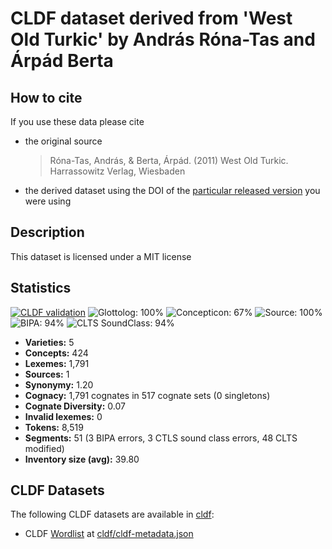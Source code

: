 # CLDF dataset derived from 'West Old Turkic' by András Róna-Tas and Árpád Berta

## How to cite

If you use these data please cite
- the original source
  > Róna-Tas, András, & Berta, Árpád. (2011) West Old Turkic. Harrassowitz Verlag, Wiesbaden
- the derived dataset using the DOI of the [particular released version](../../releases/) you were using

## Description


This dataset is licensed under a MIT license

## Statistics


[![CLDF validation](https://github.com/martino-vic/ronatasbertawot/workflows/CLDF-validation/badge.svg)](https://github.com/martino-vic/ronatasbertawot/actions?query=workflow%3ACLDF-validation)
![Glottolog: 100%](https://img.shields.io/badge/Glottolog-100%25-brightgreen.svg "Glottolog: 100%")
![Concepticon: 67%](https://img.shields.io/badge/Concepticon-67%25-orange.svg "Concepticon: 67%")
![Source: 100%](https://img.shields.io/badge/Source-100%25-brightgreen.svg "Source: 100%")
![BIPA: 94%](https://img.shields.io/badge/BIPA-94%25-green.svg "BIPA: 94%")
![CLTS SoundClass: 94%](https://img.shields.io/badge/CLTS%20SoundClass-94%25-green.svg "CLTS SoundClass: 94%")

- **Varieties:** 5
- **Concepts:** 424
- **Lexemes:** 1,791
- **Sources:** 1
- **Synonymy:** 1.20
- **Cognacy:** 1,791 cognates in 517 cognate sets (0 singletons)
- **Cognate Diversity:** 0.07
- **Invalid lexemes:** 0
- **Tokens:** 8,519
- **Segments:** 51 (3 BIPA errors, 3 CTLS sound class errors, 48 CLTS modified)
- **Inventory size (avg):** 39.80

## CLDF Datasets

The following CLDF datasets are available in [cldf](cldf):

- CLDF [Wordlist](https://github.com/cldf/cldf/tree/master/modules/Wordlist) at [cldf/cldf-metadata.json](cldf/cldf-metadata.json)